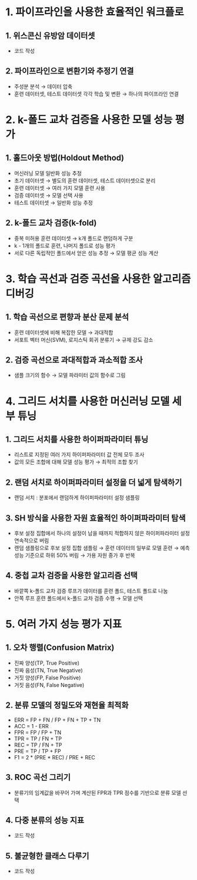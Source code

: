 # 1. 파이프라인을 사용한 효율적인 워크플로

## 1. 위스콘신 유방암 데이터셋

- 코드 작성

## 2. 파이프라인으로 변환기와 추정기 연결

- 주성분 분석 → 데이터 압축
- 훈련 데이터셋, 테스트 데이터셋 각각 학습 및 변환 → 하나의 파이프라인 연결

# 2. k-폴드 교차 검증을 사용한 모델 성능 평가

## 1. 홀드아웃 방법(Holdout Method)

- 머신러닝 모델 일반화 성능 추정
- 초기 데이터셋 → 별도의 훈련 데이터셋, 테스트 데이터셋으로 분리
- 훈련 데이터셋 → 여러 가지 모델 훈련 사용
- 검증 데이터셋 → 모델 선택 사용
- 테스트 데이터셋 → 일반화 성능 추정

## 2. k-폴드 교차 검증(k-fold)

- 중복 미허용 훈련 데이터셋 → k개 폴드로 랜덤하게 구분
- k - 1개의 폴드로 훈련, 나머지 폴드로 성능 평가
- 서로 다른 독립적인 폴드에서 얻은 성능 추정 → 모델 평균 성능 계산

# 3. 학습 곡선과 검증 곡선을 사용한 알고리즘 디버깅

## 1. 학습 곡선으로 편향과 분산 문제 분석

- 훈련 데이터셋에 비해 복잡한 모델 → 과대적합
- 서포트 벡터 머신(SVM), 로지스틱 회귀 분류기 → 규제 강도 감소

## 2. 검증 곡선으로 과대적합과 과소적합 조사

- 샘플 크기의 함수 → 모델 파라미터 값의 함수로 그림

# 4. 그리드 서치를 사용한 머신러닝 모델 세부 튜닝

## 1. 그리드 서치를 사용한 하이퍼파라미터 튜닝

- 리스트로 지정된 여러 가지 하이퍼파라미터 값 전체 모두 조사
- 값의 모든 조합에 대해 모델 성능 평가 → 최적의 조합 찾기

## 2. 랜덤 서치로 하이퍼파라미터 설정을 더 넓게 탐색하기

- 랜덤 서치 : 분포에서 랜덤하게 하이퍼파라미터 설정 샘플링

## 3. SH 방식을 사용한 자원 효율적인 하이퍼파라미터 탐색

- 후보 설정 집합에서 하나의 설정이 남을 때까지 적합하지 않은 하이퍼파라미터 설정 연속적으로 버림
- 랜덤 샘플링으로 후보 설정 집합 샘플링 → 훈련 데이터의 일부로 모델 훈련 → 예측 성능 기준으로 하위 50% 버림 → 가용 자원 중가 후 반복

## 4. 중첩 교차 검증을 사용한 알고리즘 선택

- 바깥쪽 k-폴드 교차 검증 루프가 데이터를 훈련 폴드, 테스트 폴드로 나눔
- 안쪽 루프 훈련 폴드에서 k-폴드 교차 검증 수행 → 모델 선택

# 5. 여러 가지 성능 평가 지표

## 1. 오차 행렬(Confusion Matrix)

- 진짜 양성(TP, True Positive)
- 진짜 음성(TN, True Negative)
- 거짓 양성(FP, False Positive)
- 거짓 음성(FN, False Negative)

## 2. 분류 모델의 정밀도와 재현율 최적화

- ERR = FP + FN / FP + FN + TP + TN
- ACC = 1 - ERR
- FPR = FP / FP + TN
- TPR = TP / FN + TP
- REC = TP / FN + TP
- PRE = TP / TP + FP
- F1 = 2 * (PRE * REC) / PRE + REC

## 3. ROC 곡선 그리기

- 분류기의 임계값을 바꾸어 가며 계산된 FPR과 TPR 점수를 기반으로 분류 모델 선택

## 4. 다중 분류의 성능 지표

- 코드 작성

## 5. 불균형한 클래스 다루기

- 코드 작성